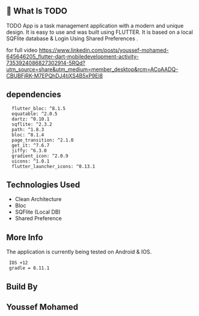 


## 🚀 What Is TODO
TODO App is a task management application with a modern and unique design. It is easy to use and was built using FLUTTER. It is based on a local SQFlite database & Login Using Shared Preferences .


for full video 
https://www.linkedin.com/posts/youssef-mohamed-645646205_flutter-dart-mobiledevelopment-activity-7353924086827302914-5RQd?utm_source=share&utm_medium=member_desktop&rcm=ACoAADQ-CBUBFjRK-M7EPQhDJ4tjXS4B5xP9El8


## dependencies
```
  flutter_bloc: ^8.1.5
  equatable: ^2.0.5
  dartz: ^0.10.1
  sqflite: ^2.3.2
  path: ^1.8.3
  bloc: ^8.1.4
  page_transition: ^2.1.0
  get_it: ^7.6.7
  jiffy: ^6.3.0
  gradient_icon: ^2.0.9
  uicons: ^1.0.1
  flutter_launcher_icons: ^0.13.1 
 ```


## Technologies Used

 - Clean Architecture
 - Bloc <state management>
 - SQFlite (Local DB)
 - Shared Preference



## More Info
The application is currently being tested on Android & IOS.


```
 IOS +12
 gradle = 8.11.1 
```


## Build By

## Youssef Mohamed 
